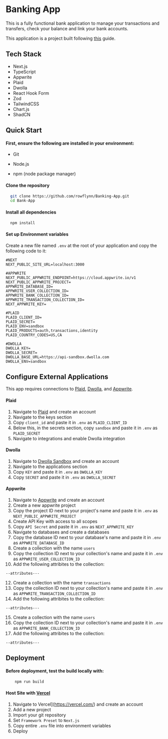 
# Banking App

This is a fully functional bank application to manage your transactions and transfers, check your balance and link your bank accounts.

This application is a project built following [this](https://www.youtube.com/watch?v=PuOVqP_cjkE) guide.


## Tech Stack


* Next.js
* TypeScript
* Appwrite
* Plaid
* Dwolla
* React Hook Form
* Zod
* TailwindCSS
* Chart.js
* ShadCN

## Quick Start
#### First, ensure the following are installed in your environment:

* Git

 * Node.js
    
* npm (node package manager)


#### Clone the repository
```bash
  git clone https://github.com/rowflynn/Banking-App.git
  cd Bank-App
```

#### Install all dependencies
```bash
  npm install
```

#### Set up Environment variables

Create a new file named ```.env``` at the root of your application and copy the following code to it:

```dotenv
#NEXT
NEXT_PUBLIC_SITE_URL=localhost:3000

#APPWRITE
NEXT_PUBLIC_APPWRITE_ENDPOINT=https://cloud.appwrite.io/v1
NEXT_PUBLIC_APPWRITE_PROJECT=
APPWRITE_DATABASE_ID=
APPWRITE_USER_COLLECTION_ID=
APPWRITE_BANK_COLLECTION_ID=
APPWRITE_TRANSACTION_COLLECTION_ID=
NEXT_APPWRITE_KEY=

#PLAID
PLAID_CLIENT_ID=
PLAID_SECRET=
PLAID_ENV=sandbox
PLAID_PRODUCTS=auth,transactions,identity
PLAID_COUNTRY_CODES=US,CA

#DWOLLA
DWOLLA_KEY=
DWOLLA_SECRET=
DWOLLA_BASE_URL=https://api-sandbox.dwolla.com
DWOLLA_ENV=sandbox
```
## Configure External Applications

This app requires connections to [Plaid](https://plaid.com/), [Dwolla](https://accounts-sandbox.dwolla.com/login), and [Appwrite](https://appwrite.io/).

#### Plaid

1. Navigate to [Plaid](https://plaid.com/) and create an account
3. Navigate to the keys section
4. Copy  ```client_id``` and paste it in ```.env``` as  ```PLAID_CLIENT_ID```
5. Below this, in the secrets section, copy ```sandbox``` and paste it in ```.env``` as ```PLAID_SECRET```
6. Navigate to integrations and enable Dwolla integration

#### Dwolla

1. Navigate to [Dwolla Sandbox](https://accounts-sandbox.dwolla.com/login) and create an account
3. Navigate to the applications section
4. Copy  ```KEY``` and paste it in ```.env``` as  ```DWOLLA_KEY```
5. Copy ```SECRET``` and paste it in ```.env``` as ```DWOLLA_SECRET```

#### Appwrite

1. Navigate to [Appwrite](https://appwrite.io/) and create an account
3. Create a new appwrite project
4. Copy the project ID next to your project's name and paste it in ```.env``` as  ```NEXT_PUBLIC_APPWRITE_PROJECT```
5. Create API Key with access to all scopes
6. Copy ```API Secret``` and paste it in ```.env``` as  ```NEXT_APPWRITE_KEY```
7. Navigate to databases and create a databases
8. Copy the database ID next to your database's name and paste it in ```.env``` as  ```APPWRITE_DATABASE_ID```
9. Create a collection with the name ```users```
10. Copy the collection ID next to your collection's name and paste it in ```.env``` as  ```APPWRITE_USER_COLLECTION_ID```
11. Add the following attribites to the collection:
   ```
   --attributes---
   ```
12. Create a collection with the name ```transactions```
13. Copy the collection ID next to your collection's name and paste it in ```.env``` as  ```APPWRITE_TRANSACTION_COLLECTION_ID```
14. Add the following attribites to the collection:
   ```
   --attributes---
   ```
15. Create a collection with the name ```users```
16. Copy the collection ID next to your collection's name and paste it in ```.env``` as  ```APPWRITE_BANK_COLLECTION_ID```
17. Add the following attribites to the collection:
   ```
   --attributes---
   ```
## Deployment



#### Before deployment, test the build locally with:
```bash
    npm run build
```

#### Host Site with [Vercel](https://vercel.com/)

1. Navigate to Vercel](https://vercel.com/) and create an account
2. Add a new project
3. Import your git repository
4. Set ```Framework Preset``` to ```Next.js```
4. Copy entire ```.env``` file into environment variables
5. Deploy

